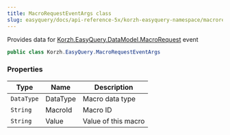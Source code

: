 ```yaml
---
title: MacroRequestEventArgs class
slug: easyquery/docs/api-reference-5x/korzh-easyquery-namespace/macrorequesteventargs-class
---
```



Provides data for [Korzh.EasyQuery.DataModel.MacroRequest](/api-reference-5x/korzh-easyquery-namespace/datamodel-class) event
```csharp
public class Korzh.EasyQuery.MacroRequestEventArgs

```

### Properties

| Type | Name | Description | 
| --- | --- | --- | 
| `DataType` | DataType | Macro data type | 
| `String` | MacroId | Macro ID | 
| `String` | Value | Value of this macro |